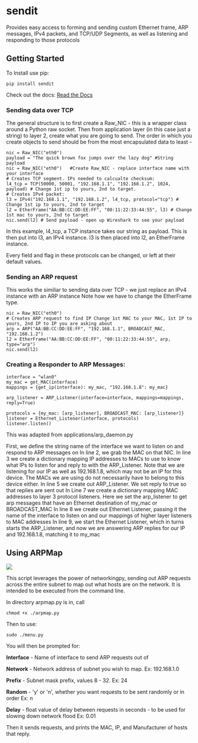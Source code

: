 # sendit
Provides easy access to forming and sending custom Ethernet frame, ARP messages, IPv4 packets, and TCP/UDP Segments, as well as listening and responding to those protocols

## Getting Started

To Install use pip:
```
pip install sendit
```
Check out the docs:
[Read the Docs](https://sendit-docs.readthedocs.io/en/latest/)
### Sending data over TCP

The general structure is to first create a Raw_NIC - this is a wrapper class around a Python raw socket. 
Then from application layer (in this case just a string) to layer 2, create what you are going to send.
The order in which you create objects to send should be from the most encapsulated data to least -


```
nic = Raw_NIC("eth0")
payload = "The quick brown fox jumps over the lazy dog" #String payload
nic = Raw_NIC("eth0")   #Create Raw_NIC - replace interface name with your interface
# Creates TCP segment. IPs needed to calcualte checksum:
l4_tcp = TCP(50000, 50001, "192.168.1.1", "192.168.1.2", 1024, payload) # Change 1st ip to yours, 2nd to target.
# Creates IPv4 packet:
l3 = IPv4("192.168.1.1", "192.168.1.2", l4_tcp, protocol="tcp") # Change 1st ip to yours, 2nd to target
l2 = EtherFrame("AA:BB:CC:DD:EE:FF", "00:11:22:33:44:55", l3) # Change 1st mac to yours, 2nd to target
nic.send(l2) # Send payload - open up Wireshark to see your payload
 ```
 
In this example, l4_tcp, a TCP instance takes our string as payload. This is then put into l3, an IPv4 instance. l3 is then placed into l2, an EtherFrame instance. 
 
Every field and flag in these protocols can be changed, or left at their default values.



### Sending an ARP request
This works the similiar to sending data over TCP - we just replace an IPv4 instance with an ARP instance
Note how we have to change the EtherFrame type.

```
nic = Raw_NIC("eth0")
# Creates ARP request to find IP Change 1st MAC to your MAC, 1st IP to yours, 2nd IP to IP you are asking about
arp = ARP("AA:BB:CC:DD:EE:FF", "192.168.1.1", BROADCAST_MAC, "192.168.1.2")
l2 = EtherFrame("AA:BB:CC:DD:EE:FF", "00:11:22:33:44:55", arp, type="arp")
nic.send(l2)
```

### Creating a Responder to ARP Messages:
```
interface = "wlan0"
my_mac = get_MAC(interface)
mappings = {get_ip(interface): my_mac, "192.168.1.8": my_mac}

arp_listener = ARP_Listener(interface=interface, mappings=mappings, reply=True)

protocols = {my_mac: [arp_listener], BROADCAST_MAC: [arp_listener]}
listener = Ethernet_Listener(interface, protocols)
listener.listen()
```
This was adapted from applications/arp_daemon.py

First, we define the string name of the interface we want to listen on and respond to ARP messages on
In line 2, we grab the MAC on that NIC. 
In line 3 we create a dictionary mapping IP addresses to MACs to use to know what IPs to listen for and reply to with the ARP_Listener. Note that we are listening for our IP as well as 192.168.1.8, which may not be an IP for this device. The MACs we are using do not necessarily have to belong to this device either.
In line 5 we create out ARP_Listener. We set reply to true so that replies are sent out
In Line 7 we create a dictionary mapping MAC addresses to layer 3 protocol listeners. Here we set the arp_listener to get arp messages that have an Ethernet destination of my_mac or BROADCAST_MAC
In line 8 we create out Ethernet Listener, passing it the name of the interface to listen on and our mappings of higher layer listeners to MAC addresses
In line 9, we start the Ethernet Listener, which in turns starts the ARP_Listener, and now we are answering ARP replies for our IP and 192.168.1.8, matching it to my_mac

## Using ARPMap
![](docs/images/arp_map.png)


This script leverages the power of networkingpy, sending out ARP requests across the entire subnet to map out what hosts are on the network. It is intended to be executed from the command line.

In directory arpmap.py is in, call
```
chmod +x ./arpmap.py
```
Then to use:
```
sudo ./menu.py
```
You will then be prompted for:

**Interface** - Name of interface to send ARP requests out of

**Network** - Network address of subnet you wish to map. Ex: 192.168.1.0

**Prefix** - Subnet mask prefix, values 8 - 32. Ex: 24

**Random** - 'y' or 'n', whether you want requests to be sent randomly or in order Ex: n

**Delay** - float value of delay between requests in seconds - to be used for slowing down network flood Ex: 0.01


Then it sends requests, and prints the MAC, IP, and Manufacturer of hosts that reply.

